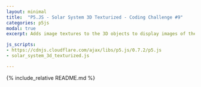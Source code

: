 ```yaml
---
layout: minimal
title:  "P5.JS - Solar System 3D Texturized - Coding Challenge #9"
categories: p5js
modal: true
excerpt: Adds image textures to the 3D objects to display images of the planets in our solar system.

js_scripts:
- https://cdnjs.cloudflare.com/ajax/libs/p5.js/0.7.2/p5.js
- solar_system_3d_texturized.js

---
```


{% include_relative README.md %}
